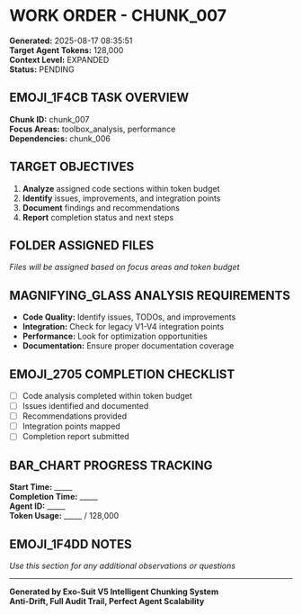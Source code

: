 # WORK ORDER - CHUNK_007

**Generated:** 2025-08-17 08:35:51  
**Target Agent Tokens:** 128,000  
**Context Level:** EXPANDED  
**Status:** PENDING

## EMOJI_1F4CB TASK OVERVIEW

**Chunk ID:** chunk_007  
**Focus Areas:** toolbox_analysis, performance  
**Dependencies:** chunk_006

## TARGET OBJECTIVES

1. **Analyze** assigned code sections within token budget
2. **Identify** issues, improvements, and integration points
3. **Document** findings and recommendations
4. **Report** completion status and next steps

## FOLDER ASSIGNED FILES

*Files will be assigned based on focus areas and token budget*

## MAGNIFYING_GLASS ANALYSIS REQUIREMENTS

- **Code Quality:** Identify issues, TODOs, and improvements
- **Integration:** Check for legacy V1-V4 integration points
- **Performance:** Look for optimization opportunities
- **Documentation:** Ensure proper documentation coverage

## EMOJI_2705 COMPLETION CHECKLIST

- [ ] Code analysis completed within token budget
- [ ] Issues identified and documented
- [ ] Recommendations provided
- [ ] Integration points mapped
- [ ] Completion report submitted

## BAR_CHART PROGRESS TRACKING

**Start Time:** _____  
**Completion Time:** _____  
**Agent ID:** _____  
**Token Usage:** _____ / 128,000

## EMOJI_1F4DD NOTES

*Use this section for any additional observations or questions*

---

**Generated by Exo-Suit V5 Intelligent Chunking System**  
**Anti-Drift, Full Audit Trail, Perfect Agent Scalability**
